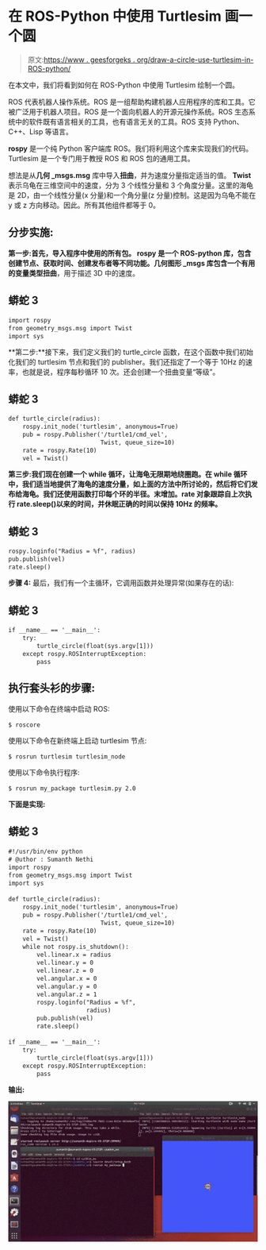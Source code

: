 # 在 ROS-Python 中使用 Turtlesim 画一个圆

> 原文:[https://www . geesforgeks . org/draw-a-circle-use-turtlesim-in-ROS-python/](https://www.geeksforgeeks.org/draw-a-circle-using-turtlesim-in-ros-python/)

在本文中，我们将看到如何在 ROS-Python 中使用 Turtlesim 绘制一个圆。

ROS 代表机器人操作系统。ROS 是一组帮助构建机器人应用程序的库和工具。它被广泛用于机器人项目。ROS 是一个面向机器人的开源元操作系统。ROS 生态系统中的软件既有语言相关的工具，也有语言无关的工具。ROS 支持 Python、C++、Lisp 等语言。

**rospy** 是一个纯 Python 客户端库 ROS。我们将利用这个库来实现我们的代码。Turtlesim 是一个专门用于教授 ROS 和 ROS 包的通用工具。

想法是从**几何 _msgs.msg** 库中导入**扭曲**，并为速度分量指定适当的值。 **Twist** 表示乌龟在三维空间中的速度，分为 3 个线性分量和 3 个角度分量。这里的海龟是 2D，由一个线性分量(x 分量)和一个角分量(z 分量)控制。这是因为乌龟不能在 y 或 z 方向移动。因此。所有其他组件都等于 0。

## **分步实施:**

**第一步:**首先，导入程序中使用的所有包。 **rospy** 是一个 ROS-python 库，包含创建节点、获取时间、创建发布者等不同功能。**几何图形 _msgs** 库包含一个有用的变量类型**扭曲**，用于描述 3D 中的速度。

## 蟒蛇 3

```
import rospy
from geometry_msgs.msg import Twist
import sys
```

**第二步:**接下来，我们定义我们的 turtle_circle 函数，在这个函数中我们初始化我们的 turtlesim 节点和我们的 publisher。我们还指定了一个等于 10Hz 的速率，也就是说，程序每秒循环 10 次。还会创建一个扭曲变量“等级”。

## 蟒蛇 3

```
def turtle_circle(radius):
    rospy.init_node('turtlesim', anonymous=True)
    pub = rospy.Publisher('/turtle1/cmd_vel',
                          Twist, queue_size=10)
    rate = rospy.Rate(10)
    vel = Twist()
```

**第三步:**我们现在创建一个 while 循环，让海龟无限期地绕圈跑。在 while 循环中，我们适当地提供了海龟的速度分量，如上面的方法中所讨论的，然后将它们发布给海龟。我们还使用**函数打印每个环的半径。**末增加**。rate 对象跟踪自上次执行 rate.sleep()以来的时间，并休眠正确的时间以保持 10Hz 的频率。**

## 蟒蛇 3

```
rospy.loginfo("Radius = %f", radius)
pub.publish(vel)
rate.sleep()
```

**步骤 4:** 最后，我们有一个主循环，它调用函数并处理异常(如果存在的话):

## 蟒蛇 3

```
if __name__ == '__main__':
    try:
        turtle_circle(float(sys.argv[1]))
    except rospy.ROSInterruptException:
        pass
```

## **执行**套头衫的步骤:

使用以下命令在终端中启动 ROS:

```
$ roscore
```

使用以下命令在新终端上启动 turtlesim 节点:

```
$ rosrun turtlesim turtlesim_node
```

使用以下命令执行程序:

```
$ rosrun my_package turtlesim.py 2.0
```

**下面是实现:**

## 蟒蛇 3

```
#!/usr/bin/env python
# @uthor : Sumanth Nethi
import rospy
from geometry_msgs.msg import Twist
import sys

def turtle_circle(radius):
    rospy.init_node('turtlesim', anonymous=True)
    pub = rospy.Publisher('/turtle1/cmd_vel', 
                          Twist, queue_size=10)
    rate = rospy.Rate(10)
    vel = Twist()
    while not rospy.is_shutdown():
        vel.linear.x = radius
        vel.linear.y = 0
        vel.linear.z = 0
        vel.angular.x = 0
        vel.angular.y = 0
        vel.angular.z = 1
        rospy.loginfo("Radius = %f", 
                      radius)
        pub.publish(vel)
        rate.sleep()

if __name__ == '__main__':
    try:
        turtle_circle(float(sys.argv[1]))
    except rospy.ROSInterruptException:
        pass
```

**输出:**

![](img/258999c46d971a62a9113b9bc8614fc1.png)